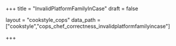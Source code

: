 +++
title = "InvalidPlatformFamilyInCase"
draft = false

layout = "cookstyle_cops"
data_path = ["cookstyle","cops_chef_correctness_invalidplatformfamilyincase"]

+++

<!-- The content of this page is automatically generated from the
cops_chef_correctness_invalidplatformfamilyincase.yml file in github.com/chef/cookstyle/blob/main/docs-chef-io/data/cookstyle/. -->
